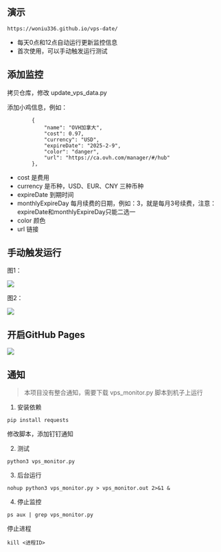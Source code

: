 ## 演示


```
https://woniu336.github.io/vps-date/
```

- 每天0点和12点自动运行更新监控信息
- 首次使用，可以手动触发运行测试


## 添加监控

拷贝仓库，修改 update_vps_data.py

添加小鸡信息，例如：

```
        {
            "name": "OVH加拿大",
            "cost": 0.97,
            "currency": "USD",
            "expireDate": "2025-2-9",
            "color": "danger",
            "url": "https://ca.ovh.com/manager/#/hub"
        },
```

- cost 是费用
- currency 是币种，USD、EUR、CNY 三种币种
- expireDate 到期时间
- monthlyExpireDay 每月续费的日期，例如：3，就是每月3号续费，注意：expireDate和monthlyExpireDay只能二选一
- color 颜色
- url 链接

## 手动触发运行

图1：

![](https://s.qkmov.cc/files/202412010412476.webp)

图2：

![](https://s.qkmov.cc/files/202412010414004.webp)


## 开启GitHub Pages


![](https://s.qkmov.cc/files/202412010415200.webp)




## 通知

> 本项目没有整合通知，需要下载 vps_monitor.py 脚本到机子上运行


1. 安装依赖

```
pip install requests
```

修改脚本，添加钉钉通知


2. 测试

```
python3 vps_monitor.py
```


3. 后台运行

```
nohup python3 vps_monitor.py > vps_monitor.out 2>&1 &
```



4. 停止监控

```
ps aux | grep vps_monitor.py
```

停止进程

```
kill <进程ID>
```




